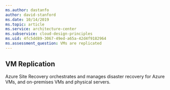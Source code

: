 ```yaml
---
ms.author: dastanfo
author: david-stanford
ms.date: 10/14/2019
ms.topic: article
ms.service: architecture-center
ms.subservice: cloud-design-principles
ms.uid: 4fc5dd89-3067-49ed-a65a-42d4f9182964
ms.assessment_question: VMs are replicated
---
```

## VM Replication

Azure Site Recovery orchestrates and manages disaster recovery for Azure VMs, and on-premises VMs and physical servers.
